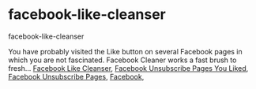 # facebook-like-cleanser
facebook-like-cleanser

You have probably visited the Like button on several Facebook pages in which you are not fascinated. Facebook Cleaner works a fast brush to fresh...
[Facebook Like Cleanser](https://geekeasier.com/facebook-like-cleanser-quickly-unsubscribe-pages-liked/1577/),
[Facebook Unsubscribe Pages You Liked](https://geekeasier.com/facebook-like-cleanser-quickly-unsubscribe-pages-liked/1577/),
[Facebook Unsubscribe Pages](https://geekeasier.com/facebook-like-cleanser-quickly-unsubscribe-pages-liked/1577/),
[Facebook](https://geekeasier.com/facebook-like-cleanser-quickly-unsubscribe-pages-liked/1577/),
